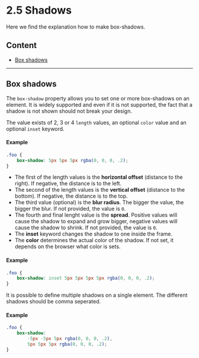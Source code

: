 # 2.5 Shadows

Here we find the explanation how to make box-shadows.

## Content

- [Box shadows](#box-shadows)

---

## Box shadows

The `box-shadow` property allows you to set one or more box-shadows on an element. It is widely supported and even if it
is not supported, the fact that a shadow is not shown should not break your design.

The value exists of 2, 3 or 4 `length` values, an optional `color` value and an optional `inset` keyword.

#### Example

```css
.foo {
    box-shadow: 5px 5px 5px rgba(0, 0, 0, .2);
}
```

- The first of the length values is the **horizontal offset** (distance to the right). If negative, the distance is to the left.
- The second of the length values is the **vertical offset** (distance to the bottom). If negative, the distance is to the top.
- The third value (optional) is the **blur radius**. The bigger the value, the bigger the blur. If not provided, the value is `0`.
- The fourth and final lenght value is the **spread**. Positive values will cause the shadow to expand and grow bigger,
negative values will cause the shadow to shrink. If not provided, the value is `0`.
- The **inset** keyword changes the shadow to one inside the frame.
- The **color** determines the actual color of the shadow. If not set, it depends on the browser what color is sets.

#### Example

```css
.foo {
    box-shadow: inset 5px 5px 5px 5px rgba(0, 0, 0, .2);
}
```

It is possible to define multiple shadows on a single element. The different shadows should be comma seperated.

#### Example

```css
.foo {
    box-shadow:
        -5px -5px 5px rgba(0, 0, 0, .2),
        5px 5px 5px rgba(0, 0, 0, .2);
}
```
